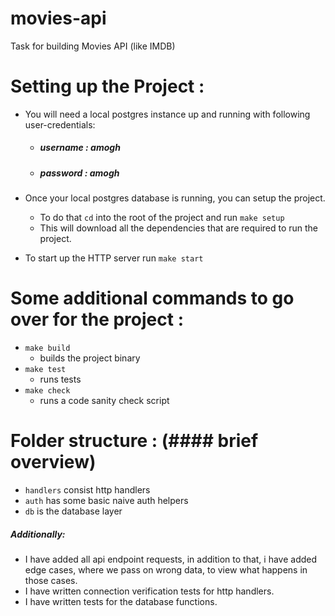 # movies-api
Task for building Movies API (like IMDB)

# Setting up the Project :
- You will need a local postgres instance up and running with following user-credentials:
  -  ##### username : amogh 
  -  ##### password : amogh 

- Once your local postgres database is running, you can setup the project.
  - To do that `cd` into the root of the project and run 
    `make setup`
  - This will download all the dependencies that are required to run the project.

- To start up the HTTP server run `make start`

# Some additional commands to go over for the project :
- `make build`
  - builds the project binary
- `make test`
  - runs tests
- `make check`
  - runs a code sanity check script

# Folder structure : (#### brief overview)
- `handlers` consist http handlers
- `auth` has some basic naive auth helpers
- `db` is the database layer

##### Additionally:
- I have added all api endpoint requests, in addition to that, i have added edge cases, where we pass on wrong data, to 
  view what happens in those cases.
- I have written connection verification tests for http handlers.
- I have written tests for the database functions.

